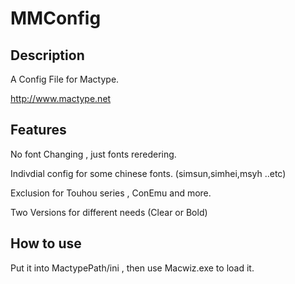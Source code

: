 # MMConfig

## Description

A Config File for Mactype.

http://www.mactype.net

## Features
No font Changing , just fonts reredering.

Indivdial config for some chinese fonts. (simsun,simhei,msyh ..etc)

Exclusion for Touhou series , ConEmu and more.

Two Versions for different needs (Clear or Bold)

## How to use
Put it into MactypePath/ini  , then use Macwiz.exe to load it.

